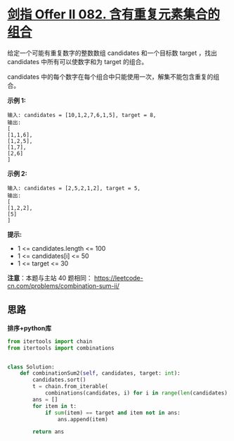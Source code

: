 # [剑指 Offer II 082. 含有重复元素集合的组合](https://leetcode.cn/problems/4sjJUc/)

给定一个可能有重复数字的整数数组 candidates 和一个目标数 target ，找出 candidates 中所有可以使数字和为 target 的组合。

candidates 中的每个数字在每个组合中只能使用一次，解集不能包含重复的组合。 

 

**示例 1:**

```
输入: candidates = [10,1,2,7,6,1,5], target = 8,
输出:
[
[1,1,6],
[1,2,5],
[1,7],
[2,6]
]
```

**示例 2:**

```
输入: candidates = [2,5,2,1,2], target = 5,
输出:
[
[1,2,2],
[5]
]
```

**提示:**

- 1 <= candidates.length <= 100
- 1 <= candidates[i] <= 50
- 1 <= target <= 30

**注意**：本题与主站 40 题相同： https://leetcode-cn.com/problems/combination-sum-ii/



## 思路

**排序+python库**

```python
from itertools import chain
from itertools import combinations


class Solution:
    def combinationSum2(self, candidates, target: int):
        candidates.sort()
        t = chain.from_iterable(
            combinations(candidates, i) for i in range(len(candidates) + 1))
        ans = []
        for item in t:
            if sum(item) == target and item not in ans:
                ans.append(item)

        return ans

```

